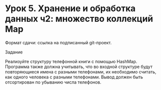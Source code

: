 # Урок 5. Хранение и обработка данных ч2: множество коллекций Map

Формат сдачи: ссылка на подписанный git-проект.

Задание

Реализуйте структуру телефонной книги с помощью HashMap.
Программа также должна учитывать, что во входной структуре будут повторяющиеся имена с разными телефонами, их необходимо считать, как одного человека с разными телефонами. Вывод должен быть отсортирован по убыванию числа телефонов.